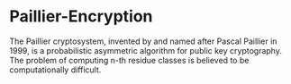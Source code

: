 # Paillier-Encryption
The Paillier cryptosystem, invented by and named after Pascal Paillier in 1999, is a probabilistic asymmetric algorithm for public key cryptography. The problem of computing n-th residue classes is believed to be computationally difficult.
